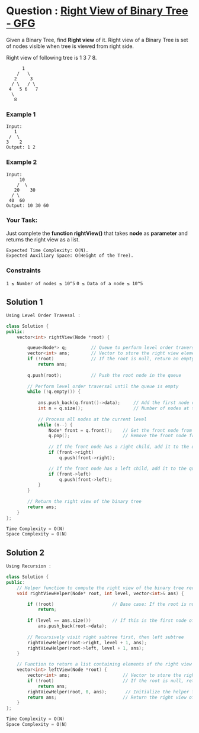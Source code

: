 # Question : [Right View of Binary Tree - GFG](https://www.geeksforgeeks.org/problems/right-view-of-binary-tree/1)

Given a Binary Tree, find **Right view** of it. Right view of a Binary Tree is set of nodes visible when tree is viewed from right side.

Right view of following tree is 1 3 7 8.

          1
        /   \
       2     3
      / \   / \
     4   5 6   7
      \
       8   

### Example 1
```
Input:
   1
 /  \
3    2
Output: 1 2
```

### Example 2
```
Input:
     10
    /  \
   20    30
  / \
 40  60 
Output: 10 30 60
```
### Your Task:
Just complete the **function rightView()** that takes **node** as **parameter** and returns the right view as a list. 

```
Expected Time Complexity: O(N).
Expected Auxiliary Space: O(Height of the Tree).
```

### Constraints
`1 ≤ Number of nodes ≤ 10^5`
`0 ≤ Data of a node ≤ 10^5`

## Solution 1

```Cpp
Using Level Order Travesal : 

class Solution {
public:
    vector<int> rightView(Node *root) {

        queue<Node*> q;         // Queue to perform level order traversal (BFS)
        vector<int> ans;        // Vector to store the right view elements
        if (!root)              // If the root is null, return an empty vector
            return ans;
        
        q.push(root);           // Push the root node in the queue        
        
        // Perform level order traversal until the queue is empty
        while (!q.empty()) {
            
            ans.push_back(q.front()->data);     // Add the first node of each level to the result (right view)
            int n = q.size();                   // Number of nodes at the current level
            
            // Process all nodes at the current level
            while (n--) {
                Node* front = q.front();    // Get the front node from the queue
                q.pop();                    // Remove the front node from the queue
                
                // If the front node has a right child, add it to the queue
                if (front->right)
                    q.push(front->right);

                // If the front node has a left child, add it to the queue
                if (front->left)
                    q.push(front->left);
            }
        }
        
        // Return the right view of the binary tree
        return ans;
    }
};

Time Complexity = O(N)
Space Complexity = O(N)
```

## Solution 2

```Cpp
Using Recursion : 

class Solution {
public:
    // Helper function to compute the right view of the binary tree recursively
    void rightViewHelper(Node* root, int level, vector<int>& ans) {

        if (!root)                      // Base case: If the root is null, return
            return;
        
        if (level == ans.size())        // If this is the first node of its level, add it to the result
            ans.push_back(root->data);
        
        // Recursively visit right subtree first, then left subtree
        rightViewHelper(root->right, level + 1, ans);
        rightViewHelper(root->left, level + 1, ans);
    }

    // Function to return a list containing elements of the right view of the binary tree
    vector<int> leftView(Node *root) {
        vector<int> ans;                    // Vector to store the right view elements
        if (!root)                          // If the root is null, return an empty vector
            return ans;
        rightViewHelper(root, 0, ans);       // Initialize the helper function with the root node at level 0
        return ans;                         // Return the right view of the binary tree
    }
};

Time Complexity = O(N)
Space Complexity = O(N)
```